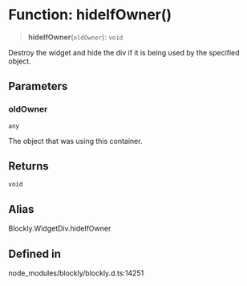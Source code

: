 # Function: hideIfOwner()

> **hideIfOwner**(`oldOwner`): `void`

Destroy the widget and hide the div if it is being used by the specified
object.

## Parameters

### oldOwner

`any`

The object that was using this container.

## Returns

`void`

## Alias

Blockly.WidgetDiv.hideIfOwner

## Defined in

node_modules/blockly/blockly.d.ts:14251

